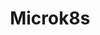 ---
draft: false
title: Microk8s
content:
  id: microk8s
  name: Microk8s
  logo: /images/development/dev-ops/microk8s/logo.png
  website: https://microk8s.io
  iframe_website: /website-iframe/development/dev-ops/microk8s
  dashboardImage: /images/development/dev-ops/microk8s/screenshot-1.png
  short_description: MicroK8s is a small, fast, single-package Kubernetes for developers, IoT and edge
  description: MicroK8s is an open-source system for automating deployment, scaling, and management of containerised applications. It provides the functionality of core Kubernetes components, in a small footprint, scalable from a single node to a high-availability production cluster.
  features:
    - title: Small
      description: Developers want the smallest K8s for laptop and workstation development. MicroK8s provides a standalone K8s compatible with Azure AKS, Amazon EKS, Google GKE when you run it on Ubuntu.
    - title: Simple
      description: Minimize administration and operations with a single-package install that has no moving parts for simplicity and certainty. All dependencies and batteries included.
    - title: Secure
      description: Updates are available for all security issues and can be applied immediately or scheduled to suit your maintenance cycle.
    - title: Current
      description: MicroK8s tracks upstream and releases beta, RC and final bits the same day as upstream K8s. You can track latest K8s or stick to any release version from 1.10 onwards.
  screenshots:
    - /images/development/dev-ops/microk8s/screenshot-1.png
    - /images/development/dev-ops/microk8s/screenshot-2.png
---